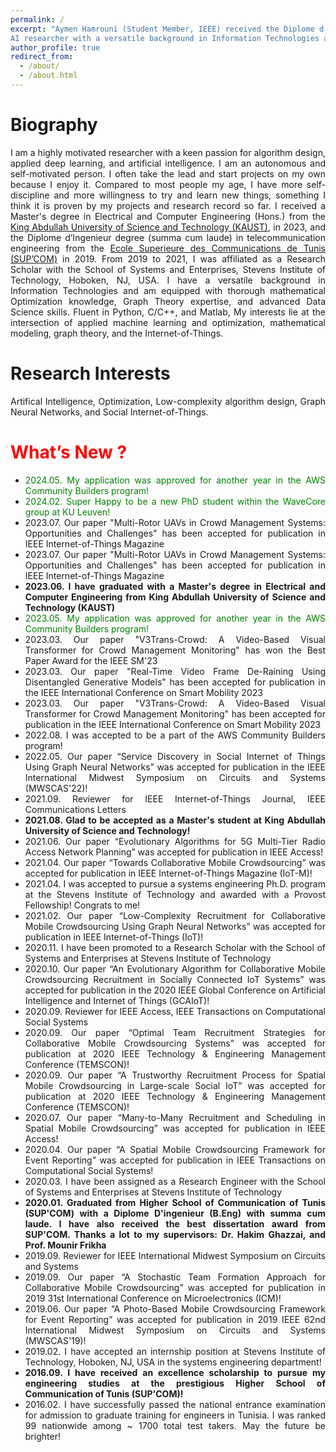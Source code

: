 ```yaml
---
permalink: /
excerpt: "Aymen Hamrouni (Student Member, IEEE) received the Diplome d’Ingenieur degree (summa cum laude) in telecommunication engineering from the Ecole Superieure des Communications de Tunis (SUP’COM), Tunis, Tunisia, in 2019 and the Masters in Electrical and Computer Engineering (Hons.) from the King Abdullah University of Science and Technology (KAUST). From 2019 to 2021, Aymen was affiliated as a Research Scholar with the School of Systems and Enterprises, Stevens Institute of Technology, Hoboken, NJ, USA.  Aymen is a young, passionate, and self-motivated
AI researcher with a versatile background in Information Technologies and equipped with thorough mathematical Optimization knowledge, Graph Theory expertise, and advanced Data Science skills. Fluent in Python, C/C++, and Matlab, Aymen’s interests lay in the intersection of applied machine learning and optimization, mathematical modeling, graph theory, and the Internet-of-Things."
author_profile: true
redirect_from: 
  - /about/
  - /about.html
---
```


<meta name="description" content="Aymen Hamrouni (Student Member, IEEE) received the Diplome d’Ingenieur degree (summa cum laude) in telecommunication engineering from the Ecole Superieure des Communications de Tunis (SUP’COM), Tunis, Tunisia, in 2019 and the Masters in Electrical and Computer Engineering (Hons.) from the King Abdullah University of Science and Technology (KAUST). From 2019 to 2021, Aymen was affiliated as a Research Scholar with the School of Systems and Enterprises, Stevens Institute of Technology, Hoboken, NJ, USA.  Aymen is a young, passionate, and self-motivated
AI researcher with a versatile background in Information Technologies and equipped with thorough mathematical Optimization knowledge, Graph Theory expertise, and advanced Data Science skills. Fluent in Python, C/C++, and Matlab, Aymen’s interests lay in the intersection of graph neural networks, deep
generative modelings, applied machine learning and optimization, mathematical modeling, graph theory,
and the Internet-of-Things. Aymen is currently serving as an active reviewer in the IEEE IoT Journal, IEEE
TCSS, IEEE Access, IEEE Communication Letters, etc." />
        
        
        

<h1 id="bio-graphy">Biography</h1>
<div style="text-align: justify;">
I am a highly motivated researcher with a keen passion for algorithm design, applied deep learning, and artificial intelligence. I am an autonomous and self-motivated person. I often take the lead and start projects on my own because I enjoy it. Compared to most people my age, I have more self-discipline and more willingness to try and learn new things, something I think it is proven by my projects and research record so far. 
I received a Master's degree in Electrical and Computer Engineering (Hons.) from the <a href="https://en.wikipedia.org/wiki/King_Abdullah_University_of_Science_and_Technology">King Abdullah University of Science and Technology (KAUST)</a>, in 2023, and the Diplome d’Ingenieur degree (summa cum laude) in telecommunication engineering from the <a href="http://www.supcom.mincom.tn/">Ecole Superieure des Communications de Tunis (SUP’COM)</a> in 2019. From 2019 to 2021, I was affiliated as a Research Scholar with the School of Systems and Enterprises, Stevens Institute of Technology, Hoboken, NJ, USA.  I have a versatile background in Information Technologies and am equipped with thorough mathematical Optimization knowledge, Graph Theory expertise, and advanced Data Science skills. Fluent in Python, C/C++, and Matlab, My interests lie at the intersection of applied machine learning and optimization, mathematical modeling, graph theory, and the Internet-of-Things.
<h1 id="research-interests">Research Interests</h1>
<div style="text-align: justify;">Artifical Intelligence, Optimization, Low-complexity algorithm design, Graph Neural Networks, and Social Internet-of-Things.</div>

<h1 id="whats-new"><span style="color:red">What’s New ?</span></h1>
<ul>
   <li><span style="color:green">2024.05. My application was approved for another year in the AWS Community Builders program!</span></li>
   <li><span style="color:green">2024.02. Super Happy to be a new PhD student within the WaveCore group at KU Leuven!</span></li>

  <li>2023.07. Our paper "Multi-Rotor UAVs in Crowd Management Systems: Opportunities and Challenges" has been accepted for publication in IEEE Internet-of-Things Magazine</li>

  
  <li>2023.07. Our paper "Multi-Rotor UAVs in Crowd Management Systems: Opportunities and Challenges" has been accepted for publication in IEEE Internet-of-Things Magazine</li>
 <li><strong>2023.06. I have graduated with a Master's degree in Electrical and Computer Engineering from King Abdullah University of Science and Technology (KAUST) </strong> </li>
      <li><span style="color:green">2023.05. My application was approved for another year in the AWS Community Builders program!</span></li>

   <li>2023.03. Our paper "V3Trans-Crowd: A Video-Based Visual Transformer for Crowd Management Monitoring"  has won the Best Paper Award for the IEEE SM'23 </li>
  <li>2023.03. Our paper "Real-Time Video Frame De-Raining Using Disentangled Generative Models" has been accepted for publication in the IEEE International Conference on Smart Mobility 2023</li>
  
 <li>2023.03. Our paper "V3Trans-Crowd: A Video-Based Visual Transformer for Crowd Management Monitoring" has been accepted for publication in the IEEE International Conference on Smart Mobility 2023</li>

 <li><span style="color:red"></span>2022.08. I was accepted to be a part of the AWS Community Builders program!</li>
<li><span style="color:red"></span>2022.05. Our paper “Service Discovery in Social Internet of Things Using Graph Neural Networks”  was accepted for publication in  the IEEE International Midwest Symposium on Circuits and Systems (MWSCAS'22)!</li>
<li>2021.09. Reviewer for IEEE Internet-of-Things Journal, IEEE Communications Letters</li>
<li><strong>2021.08. Glad to be accepted as a Master's student at King Abdullah University of Science and Technology!</strong> </li>   
<li>2021.06. Our paper “Evolutionary Algorithms for 5G Multi-Tier Radio Access Network Planning”  was accepted for publication in  IEEE Access! 
<li>2021.04. Our paper “Towards Collaborative Mobile Crowdsourcing”  was accepted for publication in  IEEE Internet-of-Things Magazine (IoT-M)!</li> 
<li>2021.04. I was accepted to pursue a systems engineering Ph.D. program at the Stevens Institute of Technology and awarded with a Provost Fellowship! Congrats to me!</li> 
<li>2021.02. Our paper “Low-Complexity Recruitment for Collaborative Mobile Crowdsourcing Using Graph Neural Networks”  was accepted for publication in  IEEE Internet-of-Things (IoT)!</li>
<li>  2020.11. I have been promoted to a Research Scholar with the School of Systems and Enterprises at Stevens Institute of Technology</li>
<li>2020.10. Our paper “An Evolutionary Algorithm for Collaborative Mobile Crowdsourcing Recruitment in Socially Connected IoT Systems”  was accepted for publication in  the 2020 IEEE Global Conference on Artificial Intelligence and Internet of Things (GCAIoT)!</li>
<li>2020.09. Reviewer for IEEE Access, IEEE Transactions on Computational Social Systems</li>   
<li>2020.09. Our paper “Optimal Team Recruitment Strategies for Collaborative Mobile Crowdsourcing Systems”  was accepted for publication at  2020 IEEE Technology & Engineering Management Conference (TEMSCON)!</li>
<li>2020.09. Our paper “A Trustworthy Recruitment Process for Spatial Mobile Crowdsourcing in Large-scale Social IoT”  was accepted for publication at  2020 IEEE Technology & Engineering Management Conference (TEMSCON)!</li>
<li>2020.07. Our paper “Many-to-Many Recruitment and Scheduling in Spatial Mobile Crowdsourcing”  was accepted for publication in  IEEE Access!</li>
<li>2020.04. Our paper “A Spatial Mobile Crowdsourcing Framework for Event Reporting”  was accepted for publication in  IEEE Transactions on Computational Social Systems!</li>
<li>  2020.03. I have been assigned as a Research Engineer with the School of Systems and Enterprises at Stevens Institute of Technology</li>
<li><strong>  2020.01. Graduated from Higher School of Communication of Tunis (SUP'COM) with a Diplome D'ingenieur (B.Eng) with summa cum laude. I have also received the best dissertation award from SUP'COM. Thanks a lot to my supervisors: Dr. Hakim Ghazzai, and Prof. Mounir Frikha</strong></li>
<li>2019.09. Reviewer for IEEE International Midwest Symposium on Circuits and Systems</li>
<li>2019.09. Our paper “A Stochastic Team Formation Approach for Collaborative Mobile Crowdsourcing”  was accepted for publication in  2019 31st International Conference on Microelectronics (ICM)!</li>    
<li>2019.06. Our paper “A Photo-Based Mobile Crowdsourcing Framework for Event Reporting”  was accepted for publication in  2019 IEEE 62nd International Midwest Symposium on Circuits and Systems (MWSCAS'19)!</li>
<li>2019.02. I have accepted an internship position at Stevens Institute of Technology, Hoboken, NJ, USA in the systems engineering department!</li>
<li><strong>2016.09. I have received an excellence scholarship to pursue my engineering studies at the prestigious Higher School of Communication of Tunis (SUP'COM)! </strong></li> 
<li>2016.02. I have successfully passed the national entrance examination for admission to graduate training for engineers in Tunisia. I was ranked 99 nationwide among ~ 1700 total test takers. May the future be brighter! </li>


 

